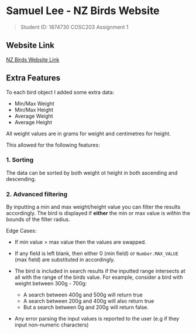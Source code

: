 # Samuel Lee - NZ Birds Website
> Student ID: 1874730
> COSC203 Assignment 1

## Website Link

[NZ Birds Website Link](https://leesa178.cspages.otago.ac.nz/cosc203/)

## Extra Features

To each bird object I added some extra data:

- Min/Max Weight
- Min/Max Height
- Average Weight
- Average Height

All weight values are in grams for weight and centimetres for height.

This allowed for the following features:

### 1. Sorting

The data can be sorted by both weight ot height in both ascending and descending. 

### 2. Advanced filtering

By inputting a min and max weight/height value you can filter the results accordingly.
The bird is displayed if **either** the min or max value is within the bounds of the filter radius.  

Edge Cases:

- If min value > max value then the values are swapped.

- If any field is left blank, then either 0 (min field) or <code>Number.MAX_VALUE</code> (max field) are substituted in accordingly.

- The bird is included in search results if the inputted range intersects at all with the range of the birds value. For example, consider a bird with weight between 300g - 700g: 
    - A search between 400g and 500g will return true 
    - A search between 200g and 400g will also return true 
    - But a search between 0g and 200g will return false. 

- Any error parsing the input values is reported to the user (e.g if they input non-numeric characters)
